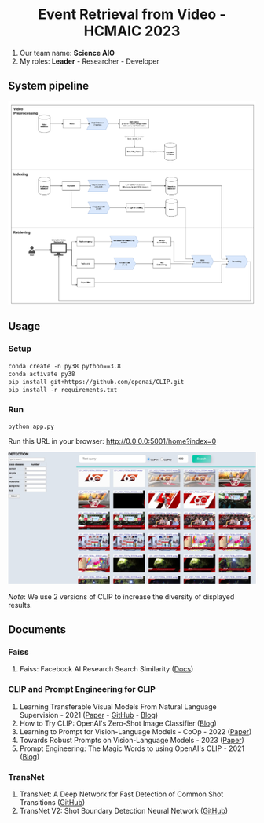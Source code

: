<h1 align="center"> Event Retrieval from Video - HCMAIC 2023 </h1>

1. Our team name: **Science AIO**
2. My roles: **Leader** - Researcher - Developer



## System pipeline

<img src="./images/system_pipeline.png" alt="pipeline image" style="zoom:70%;" />



## Usage

### Setup 
```
conda create -n py38 python==3.8
conda activate py38
pip install git+https://github.com/openai/CLIP.git
pip install -r requirements.txt
```

### Run 
```
python app.py
```

Run this URL in your browser: http://0.0.0.0:5001/home?index=0

<img src="./images/demo.jpg" alt="demo image" style="zoom:70%;" />

_Note_: We use 2 versions of CLIP to increase the diversity of displayed results.



## Documents
### Faiss
1. Faiss: Facebook AI Research Search Similarity ([Docs](https://faiss.ai/index.html))

### CLIP and Prompt Engineering for CLIP
1. Learning Transferable Visual Models From Natural Language Supervision - 2021 ([Paper](https://arxiv.org/pdf/2103.00020.pdf) - [GitHub](https://github.com/openai/CLIP) - [Blog](https://openai.com/research/clip))
2. How to Try CLIP: OpenAI's Zero-Shot Image Classifier ([Blog](https://blog.roboflow.com/how-to-use-openai-clip))
3. Learning to Prompt for Vision-Language Models - CoOp - 2022 ([Paper](https://arxiv.org/pdf/2109.01134.pdf))
4. Towards Robust Prompts on Vision-Language Models - 2023 ([Paper](https://arxiv.org/pdf/2304.08479.pdf))
5. Prompt Engineering: The Magic Words to using OpenAI's CLIP - 2021 ([Blog](https://blog.roboflow.com/openai-clip-prompt-engineering))
   
### TransNet
1. TransNet: A Deep Network for Fast Detection of Common Shot Transitions ([GitHub](https://github.com/soCzech/TransNet))
2. TransNet V2: Shot Boundary Detection Neural Network ([GitHub](https://github.com/soCzech/TransNetV2/tree/master))